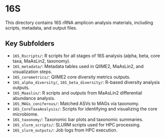 # 16S

This directory contains 16S rRNA amplicon analysis materials, including scripts, metadata, and output files.

## Key Subfolders

- `16S_Rscripts/`: R scripts for all stages of 16S analysis (alpha, beta, core taxa, MaAsLin2, taxonomy).
- `16S_metadata/`: Metadata tables used in QIIME2, MaAsLin2, and visualization steps.
- `16S_coremetrics/`: QIIME2 core diversity metrics outputs.
- `16S_alpha_diversity/`, `16S_beta_diversity/`: R-based diversity analysis outputs.
- `16S_Maaslin/`: R scripts and outputs from MaAsLin2 differential abundance analysis.
- `16S_MAGs_coniferous/`: Matched ASVs to MAGs via taxonomy.
- `16S_CoreTaxaAnalysis/`: Scripts for identifying and visualizing the core microbiome.
- `16S_taxonomy/`: Taxonomic bar plots and taxonomic summaries.
- `16S_slurm_scripts/`: SLURM scripts used for HPC processing.
- `16S_slurm_outputs/`: Job logs from HPC execution.


